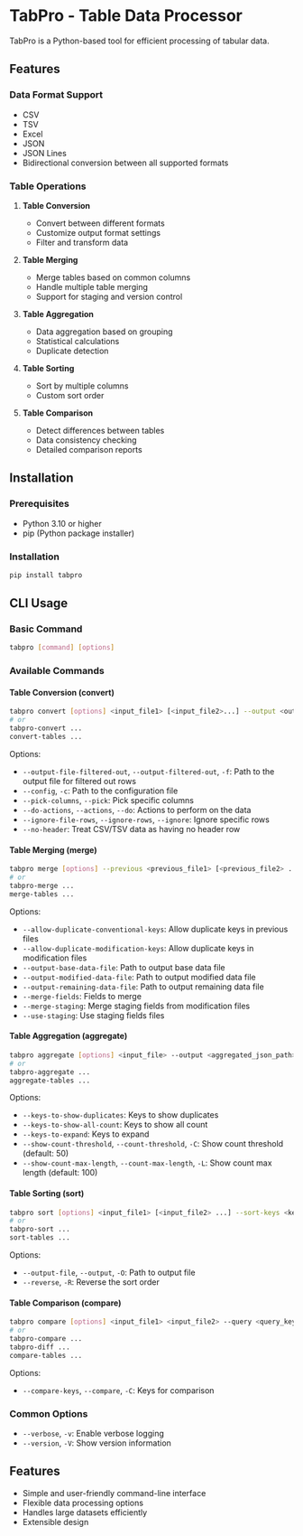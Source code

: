 # TabPro - Table Data Processor

TabPro is a Python-based tool for efficient processing of tabular data.

## Features

### Data Format Support
- CSV
- TSV
- Excel
- JSON
- JSON Lines
- Bidirectional conversion between all supported formats

### Table Operations
1. **Table Conversion**
   - Convert between different formats
   - Customize output format settings
   - Filter and transform data

2. **Table Merging**
   - Merge tables based on common columns
   - Handle multiple table merging
   - Support for staging and version control

3. **Table Aggregation**
   - Data aggregation based on grouping
   - Statistical calculations
   - Duplicate detection

4. **Table Sorting**
   - Sort by multiple columns
   - Custom sort order

5. **Table Comparison**
   - Detect differences between tables
   - Data consistency checking
   - Detailed comparison reports

## Installation

### Prerequisites
- Python 3.10 or higher
- pip (Python package installer)

### Installation
```bash
pip install tabpro
```

## CLI Usage

### Basic Command
```bash
tabpro [command] [options]
```

### Available Commands

#### Table Conversion (convert)
```bash
tabpro convert [options] <input_file1> [<input_file2>...] --output <output_file>
# or
tabpro-convert ...
convert-tables ...
```

Options:
- `--output-file-filtered-out`, `--output-filtered-out`, `-f`: Path to the output file for filtered out rows
- `--config`, `-c`: Path to the configuration file
- `--pick-columns`, `--pick`: Pick specific columns
- `--do-actions`, `--actions`, `--do`: Actions to perform on the data
- `--ignore-file-rows`, `--ignore-rows`, `--ignore`: Ignore specific rows
- `--no-header`: Treat CSV/TSV data as having no header row

#### Table Merging (merge)
```bash
tabpro merge [options] --previous <previous_file1> [<previous_file2> ...] --new <modification_file1> [<modification_file2> ...] --keys <key1> [<key2> ...]
# or 
tabpro-merge ...
merge-tables ...
```

Options:
- `--allow-duplicate-conventional-keys`: Allow duplicate keys in previous files
- `--allow-duplicate-modification-keys`: Allow duplicate keys in modification files
- `--output-base-data-file`: Path to output base data file
- `--output-modified-data-file`: Path to output modified data file
- `--output-remaining-data-file`: Path to output remaining data file
- `--merge-fields`: Fields to merge
- `--merge-staging`: Merge staging fields from modification files
- `--use-staging`: Use staging fields files

#### Table Aggregation (aggregate)
```bash
tabpro aggregate [options] <input_file> --output <aggregated_json_path>
# or
tabpro-aggregate ...
aggregate-tables ...
```

Options:
- `--keys-to-show-duplicates`: Keys to show duplicates
- `--keys-to-show-all-count`: Keys to show all count
- `--keys-to-expand`: Keys to expand
- `--show-count-threshold`, `--count-threshold`, `-C`: Show count threshold (default: 50)
- `--show-count-max-length`, `--count-max-length`, `-L`: Show count max length (default: 100)

#### Table Sorting (sort)
```bash
tabpro sort [options] <input_file1> [<input_file2> ...] --sort-keys <key1> [<key2> ...] --output <output_file>
# or
tabpro-sort ...
sort-tables ...
```

Options:
- `--output-file`, `--output`, `-O`: Path to output file
- `--reverse`, `-R`: Reverse the sort order

#### Table Comparison (compare)
```bash
tabpro compare [options] <input_file1> <input_file2> --query <query_key1> [<query_key2> ...] --output <output_file>
# or
tabpro-compare ...
tabpro-diff ...
compare-tables ...
```

Options:
- `--compare-keys`, `--compare`, `-C`: Keys for comparison

### Common Options
- `--verbose`, `-v`: Enable verbose logging
- `--version`, `-V`: Show version information

## Features
- Simple and user-friendly command-line interface
- Flexible data processing options
- Handles large datasets efficiently
- Extensible design

